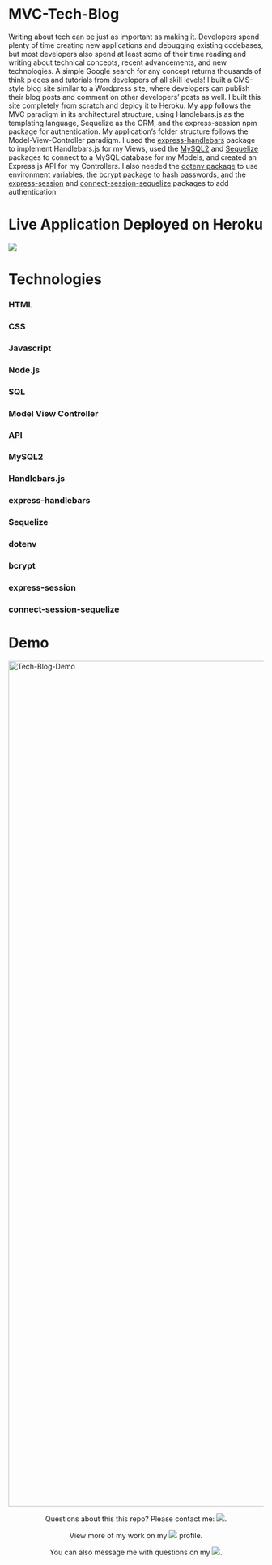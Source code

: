 # MVC-Tech-Blog
Writing about tech can be just as important as making it. Developers spend plenty of time creating new applications and debugging existing codebases, but most developers also spend at least some of their time reading and writing about technical concepts, recent advancements, and new technologies. A simple Google search for any concept returns thousands of think pieces and tutorials from developers of all skill levels!  I built a CMS-style blog site similar to a Wordpress site, where developers can publish their blog posts and comment on other developers’ posts as well. I built this site completely from scratch and deploy it to Heroku. My app follows the MVC paradigm in its architectural structure, using Handlebars.js as the templating language, Sequelize as the ORM, and the express-session npm package for authentication. My application’s folder structure follows the Model-View-Controller paradigm. I used the [express-handlebars](https://www.npmjs.com/package/express-handlebars) package to implement Handlebars.js for my Views, used the [MySQL2](https://www.npmjs.com/package/mysql2) and [Sequelize](https://www.npmjs.com/package/sequelize) packages to connect to a MySQL database for my Models, and created an Express.js API for my Controllers.  I also needed the [dotenv package](https://www.npmjs.com/package/dotenv) to use environment variables, the [bcrypt package](https://www.npmjs.com/package/bcrypt) to hash passwords, and the [express-session](https://www.npmjs.com/package/express-session) and [connect-session-sequelize](https://www.npmjs.com/package/connect-session-sequelize) packages to add authentication.

# Live Application Deployed on Heroku

<a src="https://model-view-control-tech-blog.herokuapp.com"/><img src="https://img.shields.io/badge/Heroku-430098?style=for-the-badge&logo=heroku&logoColor=white"/></a>

# Technologies

### HTML
### CSS
### Javascript
### Node.js
### SQL
### Model View Controller
### API
### MySQL2
### Handlebars.js
### express-handlebars
### Sequelize
### dotenv
### bcrypt
### express-session
### connect-session-sequelize

# Demo

<a href="https://watch.screencastify.com/v/qXqef2PJLKU1JiXhzI3w"><img width="1667" alt="Tech-Blog-Demo" src="https://user-images.githubusercontent.com/52815609/142335356-ca5bca89-18a1-46c8-8bae-973e57d8eff5.png">
</a>


<p align="center">Questions about this this repo? Please contact me: <a href="mailto:carson74johnson@gmail.com"><img src="https://img.shields.io/badge/gmail-%23DD0031.svg?&style=for-the-badge&logo=gmail&logoColor=white"/></a>.</p>
<p align="center">View more of my work on my <a href="https://github.com/cjohnson74"><img src="https://img.shields.io/badge/GitHub-100000?style=for-the-badge&logo=github&logoColor=white"/></a> profile.</p> 
<p align="center">You can also message me with questions on my <a href="https://www.linkedin.com/in/carson74johnson/"><img src="https://img.shields.io/badge/LinkedIn-0077B5?style=for-the-badge&logo=linkedin&logoColor=white"/></a>.</p>
